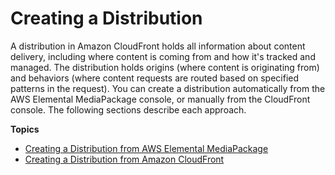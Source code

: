 # Creating a Distribution<a name="cdns-create"></a>

A distribution in Amazon CloudFront holds all information about content delivery, including where content is coming from and how it's tracked and managed\. The distribution holds origins \(where content is originating from\) and behaviors \(where content requests are routed based on specified patterns in the request\)\. You can create a distribution automatically from the AWS Elemental MediaPackage console, or manually from the CloudFront console\. The following sections describe each approach\.

**Topics**
+ [Creating a Distribution from AWS Elemental MediaPackage](cdns-create-mp.md)
+ [Creating a Distribution from Amazon CloudFront](cdns-create-cf.md)
